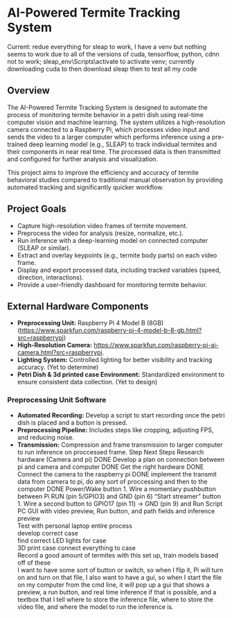 # AI-Powered Termite Tracking System
Current: redue everything for sleap to work, I have a venv but nothing seems to work due to all of the versions of cuda, tensorflow, python, cdnn not to work; sleap_env\Scripts\activate to activate venv; currently downloading cuda to then download sleap then to test all my code

## Overview


The AI-Powered Termite Tracking System is designed to automate the process of monitoring termite behavior in a petri dish using real-time computer vision and machine learning. The system utilizes a high-resolution camera connected to a Raspberry Pi, which processes video input and sends the video to a larger computer which performs inference using a pre-trained deep learning model (e.g., SLEAP) to track individual termites and their components in near real time. The processed data is then transmitted and configured for further analysis and visualization.

This project aims to improve the efficiency and accuracy of termite behavioral studies compared to traditional manual observation by providing automated tracking and significantly quicker workflow.

## Project Goals

- Capture high-resolution video frames of termite movement.
- Preprocess the video for analysis (resize, normalize, etc.).
- Run inference with a deep-learning model on connected computer (SLEAP or similar).
- Extract and overlay keypoints (e.g., termite body parts) on each video frame.
- Display and export processed data, including tracked variables (speed, direction, interactions).
- Provide a user-friendly dashboard for monitoring termite behavior.

## External Hardware Components

- **Preprocessing Unit:** Raspberry Pi 4 Model B (8GB) (https://www.sparkfun.com/raspberry-pi-4-model-b-8-gb.html?src=raspberrypi)
- **High-Resolution Camera:** https://www.sparkfun.com/raspberry-pi-ai-camera.html?src=raspberrypi.
- **Lighting System:** Controlled lighting for better visibility and tracking accuracy. (Yet to determine)
- **Petri Dish & 3d printed case Environment:** Standardized environment to ensure consistent data collection. (Yet to design)

### Preprocessing Unit Software

- **Automated Recording:** Develop a script to start recording once the petri dish is placed and a button is pressed.
- **Preprocessing Pipeline:** Includes steps like cropping, adjusting FPS, and reducing noise.
- **Transmission:** Compression and frame transmission to larger computer to run inference on proccessed frame.
Step	Next Steps
Research hardware (Camera and pi) 	DONE
Develop a plan on connection between pi and camera and computer	DONE
Get the right hardware	DONE
Connect the camera to the raspberry pi	DONE
implement the transmit data from camera to pi, do any sort of proccessing and then to the computer	DONE
Power/Wake button	1. Wire a momentary pushbutton between Pi RUN (pin 5/GPIO3) and GND (pin 6)
“Start streamer” button	1. Wire a second button to GPIO17 (pin 11) → GND (pin 9) and Run Script
PC GUI with video preview, Run button, and path fields and inference preview	
Test with personal laptop entire process	
develop correct case	
find correct LED lights for case	
3D print case
connect everything to case	
Record a good amount of termites with this set up, train models based off of these 	
I want to have some sort of button or switch, so when I flip it, Pi will turn on and turn on that file, I also want to have a gui, so when I start the file on my computer from the cmd line, it will pop up a gui that shows a preview, a run button, and real time inference if that is possible, and a textbox that I tell where to store the inference file, where to store the video file, and where the model to run the inference is.	
